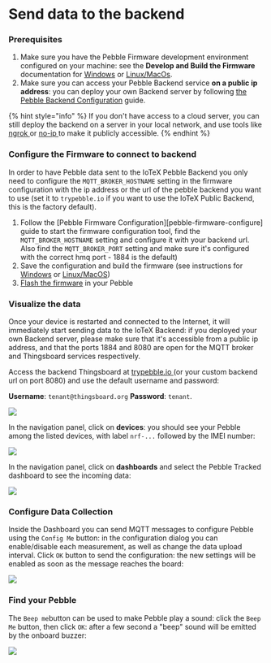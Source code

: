 # Send data to the backend

### Prerequisites <a id="prerequisites"></a>

1. Make sure you have the Pebble Firmware development environment configured on your machine: see the **Develop and Build the Firmware** documentation for [Windows](../../develop-and-build-the-firmware/build-on-windows.md) or [Linux/MacOs](../../develop-and-build-the-firmware/build-on-linux-macos.md).
2. Make sure you can access your Pebble Backend service **on a public ip address**: you can deploy your own Backend server by following [the Pebble Backend Configuration](deploy-the-backend-service.md) guide.

{% hint style="info" %}
If you don't have access to a cloud server, you can still deploy the backend on a server in your local network, and use tools like [ngrok ](https://ngrok.com/)or [no-ip ](https://www.noip.com/)to make it publicly accessible.
{% endhint %}

### Configure the Firmware to connect to backend <a id="configure-the-firmware-to-connect-to-backend"></a>

In order to have Pebble data sent to the IoTeX Pebble Backend you only need to configure the `MQTT_BROKER_HOSTNAME` setting in the firmware configuration with the ip address or the url of the pebble backend you want to use \(set it to `trypebble.io` if you want to use the IoTeX Public Backend, this is the factory default\).

1. Follow the \[Pebble Firmware Configuration\]\[pebble-firmware-configure\] guide to start the firmware configuration tool, find the `MQTT_BROKER_HOSTNAME` setting and configure it with your backend url. Also find the `MQTT_BROKER_PORT` setting and make sure it's configured with the correct hmq port - 1884 is the default\)
2. Save the configuration and build the firmware \(see instructions for [Windows](../../develop-and-build-the-firmware/build-on-windows.md) or [Linux/MacOS](../../develop-and-build-the-firmware/build-on-linux-macos.md)\)
3. [Flash the firmware](../../flashing-the-firmware/) in your Pebble

### Visualize the data <a id="visualize-the-data"></a>

Once your device is restarted and connected to the Internet, it will immediately start sending data to the IoTeX Backend: if you deployed your own Backend server, please make sure that it's accessible from a public ip address, and that the ports 1884 and 8080 are open for the MQTT broker and Thingsboard services respectively.

Access the backend Thingsboard at [trypebble.io ](http://trypebble.io/)\(or your custom backend url on port 8080\) and use the default username and password: 

**Username**: `tenant@thingsboard.org` **Password**: `tenant`.

![](http://docs-old.iotex.io/img/developer/pebble-backend/thingsboard-login.png)

In the navigation panel, click on **devices**: you should see your Pebble among the listed devices, with label `nrf-...` followed by the IMEI number:

![](http://docs-old.iotex.io/img/developer/pebble-backend/thingsboard-device.png)

In the navigation panel, click on **dashboards** and select the Pebble Tracked dashboard to see the incoming data:

![](http://docs-old.iotex.io/img/developer/pebble-backend/thingsboard-dashboard.png)

### Configure Data Collection <a id="configure-data-collection"></a>

Inside the Dashboard you can send MQTT messages to configure Pebble using the `Config Me` button: in the configuration dialog you can enable/disable each measurement, as well as change the data upload interval. Click `OK` button to send the configuration: the new settings will be enabled as soon as the message reaches the board:

![](http://docs-old.iotex.io/img/developer/pebble-backend/thingsboard-config-me.png)

### Find your Pebble <a id="find-your-pebble"></a>

The `Beep me`button can be used to make Pebble play a sound: click the `Beep Me` button, then click `OK`: after a few second a "beep" sound will be emitted by the onboard buzzer:

![](http://docs-old.iotex.io/img/developer/pebble-backend/thingsboard-beep-me.png)

